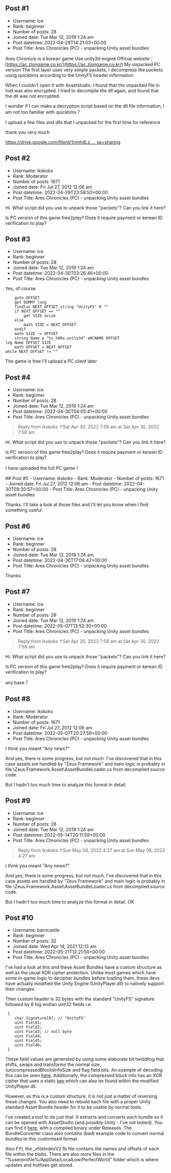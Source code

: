 ## Post #1
- Username: ice
- Rank: beginner
- Number of posts: 28
- Joined date: Tue Mar 12, 2019 1:24 am
- Post datetime: 2022-04-29T14:21:03+00:00
- Post Title: Ares Chronicles (PC) - unpacking Unity asset bundles

Ares Chronicle is a korean game
Use unity3d engine
Official website：[https://ac.zlongame.co.kr/](https://ac.zlongame.co.kr/)
My unpacked PC version
The first layer uses very simple packets, I decompress the packets using quickbms according to the UnityFS header information





When I couldn't open it with Assetstudio. I found that the unpacked file in hxd was also encrypted. I tried to decompile the dll again, and found that the dll was not encrypted.





I wonder if I can make a decryption script based on the dll file information, I am not too familiar with quickbms？

I upload a few files and dlls that I unpacked for the first time for reference


thank you very much

[https://drive.google.com/file/d/1nmh4Lz ... sp=sharing](https://drive.google.com/file/d/1nmh4LzYjc48HNZcNsur_pUuqNc7hUJ4h/view?usp=sharing)
## Post #2
- Username: ikskoks
- Rank: Moderator
- Number of posts: 1671
- Joined date: Fri Jul 27, 2012 12:06 am
- Post datetime: 2022-04-29T23:58:50+00:00
- Post Title: Ares Chronicles (PC) - unpacking Unity asset bundles

Hi. What script did you use to unpack those "packets"? Can you link it here?

Is PC version of this game free2play? Does it require payment or kerean ID verification to play?
## Post #3
- Username: ice
- Rank: beginner
- Number of posts: 28
- Joined date: Tue Mar 12, 2019 1:24 am
- Post datetime: 2022-04-30T03:26:46+00:00
- Post Title: Ares Chronicles (PC) - unpacking Unity asset bundles

Yes, of course

```
    goto OFFSET
    get DUMMY long
    findloc NEXT_OFFSET string "UnityFS" 0 ""
    if NEXT_OFFSET == ""
        get SIZE asize
    else
        math SIZE = NEXT_OFFSET
    endif
    math SIZE -= OFFSET
    string Name p "%s_%08x.unity3d" aRCNAME OFFSET
log Name OFFSET SIZE
    math OFFSET = NEXT_OFFSET
while NEXT_OFFSET != ""
```


The game is free
I'll upload a PC client later
## Post #4
- Username: ice
- Rank: beginner
- Number of posts: 28
- Joined date: Tue Mar 12, 2019 1:24 am
- Post datetime: 2022-04-30T04:05:41+00:00
- Post Title: Ares Chronicles (PC) - unpacking Unity asset bundles

> Reply from ikskoks ↑Sat Apr 30, 2022 7:58 am at Sat Apr 30, 2022 7:58 am
>
> 
Hi. What script did you use to unpack those "packets"? Can you link it here?

Is PC version of this game free2play? Does it require payment or kerean ID verification to play?

I have uploaded the full PC game！
<link deleted by moderator - uploading full games is not allowed here>
## Post #5
- Username: ikskoks
- Rank: Moderator
- Number of posts: 1671
- Joined date: Fri Jul 27, 2012 12:06 am
- Post datetime: 2022-04-30T09:30:57+00:00
- Post Title: Ares Chronicles (PC) - unpacking Unity asset bundles

Thanks. I'll take a look at those files and I'll let you know when I find something useful.
## Post #6
- Username: ice
- Rank: beginner
- Number of posts: 28
- Joined date: Tue Mar 12, 2019 1:24 am
- Post datetime: 2022-04-30T17:06:42+00:00
- Post Title: Ares Chronicles (PC) - unpacking Unity asset bundles

Thanks
## Post #7
- Username: ice
- Rank: beginner
- Number of posts: 28
- Joined date: Tue Mar 12, 2019 1:24 am
- Post datetime: 2022-05-07T13:52:30+00:00
- Post Title: Ares Chronicles (PC) - unpacking Unity asset bundles

> Reply from ikskoks ↑Sat Apr 30, 2022 7:58 am at Sat Apr 30, 2022 7:58 am
>
> 
Hi. What script did you use to unpack those "packets"? Can you link it here?

Is PC version of this game free2play? Does it require payment or kerean ID verification to play?

any base？
## Post #8
- Username: ikskoks
- Rank: Moderator
- Number of posts: 1671
- Joined date: Fri Jul 27, 2012 12:06 am
- Post datetime: 2022-05-07T20:27:59+00:00
- Post Title: Ares Chronicles (PC) - unpacking Unity asset bundles

I think you meant "Any news?"   


And yes, there is some progress, but not much. I've discovered that in this case assets are handled by "Zeus Framework"
and main logic is probably in file \Zeus.Framework.Asset\AssetBundleLoader.cs from decompiled source code.

But I hadn't too much time to analyze this format in detail.
## Post #9
- Username: ice
- Rank: beginner
- Number of posts: 28
- Joined date: Tue Mar 12, 2019 1:24 am
- Post datetime: 2022-05-14T20:11:59+00:00
- Post Title: Ares Chronicles (PC) - unpacking Unity asset bundles

> Reply from ikskoks ↑Sun May 08, 2022 4:27 am at Sun May 08, 2022 4:27 am
>
> 
I think you meant "Any news?"   


And yes, there is some progress, but not much. I've discovered that in this case assets are handled by "Zeus Framework"
and main logic is probably in file \Zeus.Framework.Asset\AssetBundleLoader.cs from decompiled source code.

But I hadn't too much time to analyze this format in detail.
OK
## Post #10
- Username: barncastle
- Rank: beginner
- Number of posts: 32
- Joined date: Wed Apr 14, 2021 12:13 am
- Post datetime: 2022-05-21T12:21:50+00:00
- Post Title: Ares Chronicles (PC) - unpacking Unity asset bundles

I've had a look at this and these Asset Bundles have a custom structure as well as the usual XOR cipher protection. Unlike most games which have some in-game logic to decipher bundles before loading them, these devs have actually modified the Unity Engine (UnityPlayer.dll) to natively support their changes.

Their custom header is 32 bytes with the standard "UnityFS" signature followed by 6 big endian uint32 fields i.e.

```
 {
    char Signature[8]; // "UnityFS"
    uint Field1;
    uint Field2;
    uint Field3; // null byte
    uint Field4;
    uint Field5;
    uint Field6;
 }

```


These field values are generated by using some elaborate bit twiddling that shifts, swaps and transforms the normal size, (un)compressedBlocksInfoSize and flag field bits. An example of decoding this can be seen [here](https://github.com/barncastle/AresChroniclesDumper/blob/master/AresChroniclesDumper/BundleConverter.cs#L104). Additionally, the compressed block info has an XOR cipher that uses a static [key ](https://github.com/barncastle/AresChroniclesDumper/blob/master/AresChroniclesDumper/BundleConverter.cs#L9) which can also be found within the modified UnityPlayer.dll.

However, as this is a custom structure, it is not just a matter of reversing these changes. You also need to rebuild each file with a proper Unity standard Asset Bundle header for it to be usable by normal tools.

I've created a tool to do just that. It extracts and converts each bundle so it can be opened with AssetStudio (and possibly Unity - I've not tested). You can find it [here](https://github.com/barncastle/AresChroniclesDumper), with a compiled binary under Releases. The BundleConverter class also contains (bad) example code to convert normal bundles to this customised format.

Also FYI, the _vfileIndexV2.fb file contains the names and offsets of each file within the blobs. There are also more files in the "%userprofile%/AppData/LocalLow/PerfectWorld" folder which is where updates and hotfixes get stored.
